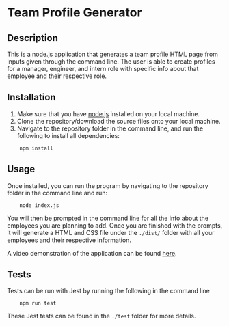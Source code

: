 # Team Profile Generator

## Description

This is a node.js application that generates a team profile HTML page from inputs given through the command line. The user is able to create profiles for a manager, engineer, and intern role with specific info about that employee and their respective role.

## Installation

1) Make sure that you have [node.js](https://nodejs.dev/) installed on your local machine.
2) Clone the repository/download the source files onto your local machine.
3) Navigate to the repository folder in the command line, and run the following to install all dependencies:

``` 
    npm install
```

## Usage

Once installed, you can run the program by navigating to the repository folder in the command line and run:

```
    node index.js
```

You will then be prompted in the command line for all the info about the employees you are planning to add. Once you are finished with the prompts, it will generate a HTML and CSS file under the `./dist/` folder with all your employees and their respective information.

A video demonstration of the application can be found [here](https://youtu.be/brpDu7tZ3Hg).

## Tests

Tests can be run with Jest by running the following in the command line

```
    npm run test
```

These Jest tests can be found in the `./test` folder for more details.